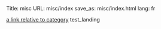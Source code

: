 Title: misc
URL: misc/index
save_as: misc/index.html
lang: fr

[a link relative to category](/misc)
test_landing